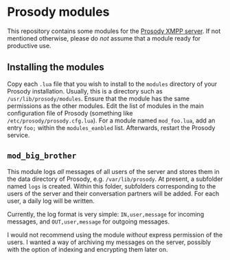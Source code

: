 # Prosody modules

This repository contains some modules for the [Prosody XMPP server](http://prosody.im). If not
mentioned otherwise, please do *not* assume that a module ready for productive use.

## Installing the modules

Copy each `.lua` file that you wish to install to the `modules` directory of your Prosody installation.
Usually, this is a directory such as `/usr/lib/prosody/modules`. Ensure that the module has the same
permissions as the other modules. Edit the list of modules in the main configuration file of
Prosody (something like `/etc/prosody/prosody.cfg.lua`). For a module named `mod_foo.lua`, add an
entry `foo;` within the `modules_eanbled` list. Afterwards, restart the Prosody service.

## `mod_big_brother`

This module logs *all* messages of all users of the server and stores them in the data directory of
Prosody, e.g. `/var/lib/prosody`. At present, a subfolder named `logs` is created. Within this
folder, subfolders corresponding to the users of the server and their conversation partners will be
added. For each user, a daily log will be written.

Currently, the log format is very simple: `IN,user,message` for incoming messages, and
`OUT,user,message` for outgoing messages.

I would not recommend using the module *without* express permission of the users. I wanted a way of
archiving my messages on the server, possibly with the option of indexing and encrypting them later
on.
